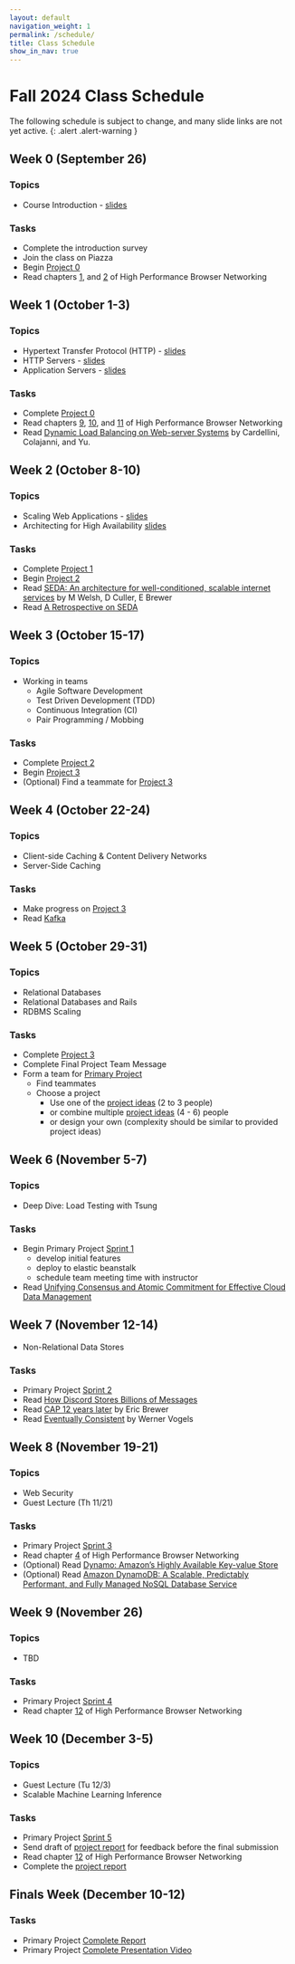 ```yaml
---
layout: default
navigation_weight: 1
permalink: /schedule/
title: Class Schedule
show_in_nav: true
---
```


# Fall 2024 Class Schedule

The following schedule is subject to change, and many slide links are not yet active.
{: .alert .alert-warning }

<div class="week">

## Week 0 (September 26)

### Topics

- Course Introduction - [slides](/slides/2024f/01_course_introduction/index.html)

### Tasks

- Complete the introduction survey
- Join the class on Piazza
- Begin [Project 0](/project0/)
- Read chapters [1](https://hpbn.co/primer-on-latency-and-bandwidth/), and
  [2](https://hpbn.co/building-blocks-of-tcp/) of High Performance Browser Networking

</div>

<div class="week">

## Week 1 (October 1-3)

### Topics

- Hypertext Transfer Protocol (HTTP) - [slides](/slides/2024f/02_http/index.html)
- HTTP Servers - [slides](/slides/2024f/03_http_servers/index.html)
- Application Servers - [slides](/slides/2024f/04_application_servers/index.html)

### Tasks

- Complete [Project 0](/project0/)
- Read chapters [9](https://hpbn.co/brief-history-of-http/),
  [10](https://hpbn.co/primer-on-web-performance/), and
  [11](https://hpbn.co/http1x/) of High Performance Browser Networking
- Read [Dynamic Load Balancing on Web-server
  Systems](http://www.ics.uci.edu/~cs230/reading/DLB.pdf) by Cardellini,
  Colajanni, and Yu.

</div>
<div class="week">

## Week 2 (October 8-10)

### Topics

- Scaling Web Applications - [slides](/slides/2024f/05_scaling_web_applications/index.html)
- Architecting for High Availability [slides](/slides/2024f/06_high_availability/index.html)

### Tasks

- Complete [Project 1](/project1/)
- Begin [Project 2](/project2/)
- Read [SEDA: An architecture for well-conditioned, scalable internet services](http://nms.lcs.mit.edu/~kandula/projects/killbots/killbots_files/seda-sosp01.pdf) by M Welsh, D Culler, E Brewer
- Read [A Retrospective on SEDA](https://matt-welsh.blogspot.com/2010/07/retrospective-on-seda.html)

</div>
<div class="week">

## Week 3 (October 15-17)

### Topics

- Working in teams
  - Agile Software Development
  - Test Driven Development (TDD)
  - Continuous Integration (CI)
  - Pair Programming / Mobbing

### Tasks

- Complete [Project 2](/project2/)
- Begin [Project 3](/project3/)
- (Optional) Find a teammate for [Project 3](/project3/)

</div>
<div class="week">

## Week 4 (October 22-24)

### Topics

<!-- - #### Monday: Frontend React Deep Dive by David Acevedo -->
- Client-side Caching & Content Delivery Networks
- Server-Side Caching

### Tasks

- Make progress on [Project 3](/project3/)
- Read [Kafka](https://www.microsoft.com/en-us/research/wp-content/uploads/2017/09/Kafka.pdf)

</div>
<div class="week">

## Week 5 (October 29-31)

### Topics

- Relational Databases
- Relational Databases and Rails
- RDBMS Scaling

### Tasks

- Complete [Project 3](/project3/)
- Complete Final Project Team Message
- Form a team for [Primary Project](/project/)
  - Find teammates
  - Choose a project
    - Use one of the [project ideas](/project/#project-ideas) (2 to 3 people)
    - or combine multiple [project ideas](/project/#project-ideas) (4 - 6) people
    - or design your own (complexity should be similar to provided project ideas)

</div>
<div class="week">

## Week 6 (November 5-7)

### Topics

<!-- - #### Wednesday November 15: Zoom Guest Lecture -->

- Deep Dive: Load Testing with Tsung

### Tasks

- Begin Primary Project [Sprint 1](/project/#sprint-1-week-6)
  - develop initial features
  - deploy to elastic beanstalk
  - schedule team meeting time with instructor
- Read [Unifying Consensus and Atomic Commitment for Effective
  Cloud Data Management](http://www.vldb.org/pvldb/vol12/p611-maiyya.pdf)

</div>
<div class="week">

## Week 7 (November 12-14)

<!-- - #### Wednesday November 22: Zoom Guest Lecture -->

- Non-Relational Data Stores

### Tasks

- Primary Project [Sprint 2](/project/#sprint-2-week-7)
- Read [How Discord Stores Billions of Messages
  ](https://discord.com/blog/how-discord-stores-billions-of-messages)
- Read [CAP 12 years
  later](http://www.realtechsupport.org/UB/NP/Numeracy_CAP%2B12Years_2012.pdf)
  by Eric Brewer
- Read [Eventually
  Consistent](http://www.scalableinternetservices.com/slides/vogels.pdf) by
  Werner Vogels

</div>
<div class="week">

## Week 8 (November 19-21)

### Topics

<!-- - #### Wednesday November 29: Zoom Guest Lecture -->
- Web Security
- Guest Lecture (Th 11/21)

### Tasks

- Primary Project [Sprint 3](/project/#sprints-345-weeks-8910)
- Read chapter [4](https://hpbn.co/transport-layer-security-tls/) of High
  Performance Browser Networking
- (Optional) Read [Dynamo: Amazon’s Highly Available Key-value Store
  ](https://www.allthingsdistributed.com/files/amazon-dynamo-sosp2007.pdf)
- (Optional) Read [Amazon DynamoDB: A Scalable, Predictably
  Performant, and Fully Managed NoSQL
  Database Service](https://www.usenix.org/system/files/atc22-elhemali.pdf)

</div>
<div class="week">

## Week 9 (November 26)

### Topics

<!-- - #### Wednesday December 6: Zoom Guest Lecture -->
- TBD

### Tasks

- Primary Project [Sprint 4](/project/#sprints-345-weeks-8910)
- Read chapter [12](https://hpbn.co/http2/) of High Performance Browser Networking

</div>
<div class="week">

## Week 10 (December 3-5)

### Topics

- Guest Lecture (Tu 12/3)
- Scalable Machine Learning Inference

### Tasks

- Primary Project [Sprint 5](/project/#sprints-345-weeks-8910)
- Send draft of [project report](/project/#report) for feedback before the final submission
- Read chapter [12](https://hpbn.co/http2/) of High Performance Browser Networking
- Complete the [project report](/project/#report)

</div>
<div class="week">

## Finals Week (December 10-12)

### Tasks

- Primary Project [Complete Report](/project/#report)
- Primary Project [Complete Presentation Video](/project/#video)

</div>

